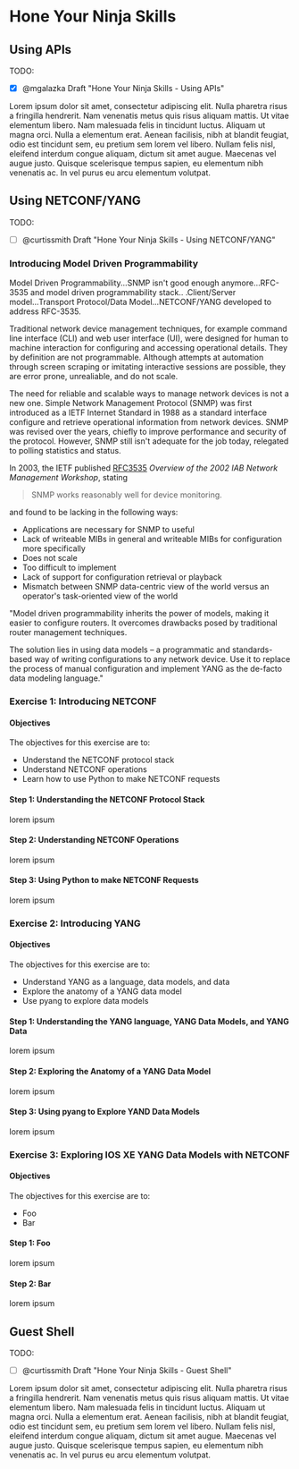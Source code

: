 # Hone Your Ninja Skills

## Using APIs

TODO:

- [x] @mgalazka Draft "Hone Your Ninja Skills - Using APIs"

Lorem ipsum dolor sit amet, consectetur adipiscing elit. Nulla pharetra risus a fringilla hendrerit. Nam venenatis metus quis risus aliquam mattis. Ut vitae elementum libero. Nam malesuada felis in tincidunt luctus. Aliquam ut magna orci. Nulla a elementum erat. Aenean facilisis, nibh at blandit feugiat, odio est tincidunt sem, eu pretium sem lorem vel libero. Nullam felis nisl, eleifend interdum congue aliquam, dictum sit amet augue. Maecenas vel augue justo. Quisque scelerisque tempus sapien, eu elementum nibh venenatis ac. In vel purus eu arcu elementum volutpat.

## Using NETCONF/YANG

TODO:

- [ ] @curtissmith Draft "Hone Your Ninja Skills - Using NETCONF/YANG"

### Introducing Model Driven Programmability

Model Driven Programmability...SNMP isn't good enough anymore...RFC-3535 and model driven programmability stack..
.Client/Server model...Transport Protocol/Data Model...NETCONF/YANG developed to address RFC-3535.

Traditional network device management techniques, for example command line interface (CLI) and web user interface 
(UI), were designed for human to machine interaction for configuring and accessing operational details.  They by 
definition are not programmable.  Although attempts at automation through screen scraping or imitating interactive 
sessions are possible, they are error prone, unrealiable, and do not scale.

The need for reliable and scalable ways to manage network devices is not a new one.  Simple Network Management Protocol 
(SNMP) was first introduced as a IETF Internet Standard in 1988 as a standard interface configure and retrieve 
operational information from network devices.  SNMP was revised over the years, chiefly to improve performance and 
security of the protocol.  However, SNMP still isn't adequate for the job today, relegated to polling statistics and 
status.

In 2003, the IETF published [RFC3535](https://tools.ietf.org/html/rfc3535) *Overview of the 2002 IAB Network 
Management Workshop*, stating

> SNMP works reasonably well for device monitoring.

and found to be lacking in the following ways:

* Applications are necessary for SNMP to useful
* Lack of writeable MIBs in general and writeable MIBs for configuration more specifically
* Does not scale
* Too difficult to implement
* Lack of support for configuration retrieval or playback
* Mismatch between SNMP data-centric view of the world versus an operator's task-oriented view of the world 

"Model driven programmability inherits the power of models, making it easier to configure routers. It overcomes 
drawbacks posed by traditional router management techniques.

The solution lies in using data models – a programmatic and standards-based way of writing configurations to any network device. Use it to replace the process of manual configuration and implement YANG as the de-facto data modeling language."

### Exercise 1: Introducing NETCONF

#### Objectives

The objectives for this exercise are to:

* Understand the NETCONF protocol stack
* Understand NETCONF operations
* Learn how to use Python to make NETCONF requests

#### Step 1: Understanding the NETCONF Protocol Stack

lorem ipsum

#### Step 2: Understanding NETCONF Operations

lorem ipsum

#### Step 3: Using Python to make NETCONF Requests

lorem ipsum

### Exercise 2: Introducing YANG

#### Objectives

The objectives for this exercise are to:

* Understand YANG as a language, data models, and data
* Explore the anatomy of a YANG data model
* Use pyang to explore data models

#### Step 1: Understanding the YANG language, YANG Data Models, and YANG Data

lorem ipsum

#### Step 2: Exploring the Anatomy of a YANG Data Model

lorem ipsum

#### Step 3: Using pyang to Explore YAND Data Models

lorem ipsum

### Exercise 3: Exploring IOS XE YANG Data Models with NETCONF

#### Objectives

The objectives for this exercise are to:

* Foo
* Bar

#### Step 1: Foo

lorem ipsum

#### Step 2: Bar

lorem ipsum

## Guest Shell

TODO:

- [ ] @curtissmith Draft "Hone Your Ninja Skills - Guest Shell"

Lorem ipsum dolor sit amet, consectetur adipiscing elit. Nulla pharetra risus a fringilla hendrerit. Nam venenatis metus quis risus aliquam mattis. Ut vitae elementum libero. Nam malesuada felis in tincidunt luctus. Aliquam ut magna orci. Nulla a elementum erat. Aenean facilisis, nibh at blandit feugiat, odio est tincidunt sem, eu pretium sem lorem vel libero. Nullam felis nisl, eleifend interdum congue aliquam, dictum sit amet augue. Maecenas vel augue justo. Quisque scelerisque tempus sapien, eu elementum nibh venenatis ac. In vel purus eu arcu elementum volutpat.
